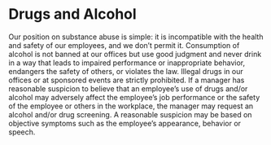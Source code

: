# Drugs and Alcohol

Our position on substance abuse is simple: it is incompatible with the health and safety of our employees, and we don’t permit it. Consumption of alcohol is not banned at our offices but use good judgment and never drink in a way that leads to impaired performance or inappropriate behavior, endangers the safety of others, or violates the law. Illegal drugs in our offices or at sponsored events are strictly prohibited. If a manager has reasonable suspicion to believe that an employee’s use of drugs and/or alcohol may adversely affect the employee’s job performance or the safety of the employee or others in the workplace, the manager may request an alcohol and/or drug screening. A reasonable suspicion may be based on objective symptoms such as the employee’s appearance, behavior or speech.
